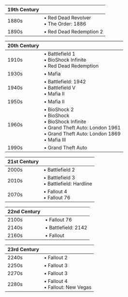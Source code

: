 |19th Century||
|---|---|
1880s | • Red Dead Revolver<br/>• The Order: 1886 
1890s | • Red Dead Redemption 2

|20th Century||
|---|---|
1910s | • Battlefield 1<br/>• BioShock Infinite<br/>• Red Dead Redemption 
1930s | • Mafia 
1940s | • Battlefield: 1942<br/>• Battlefield V<br/>• Mafia II
1950s | • Mafia II 
1960s | • BioShock 2<br/>• BioShock<br/>• BioShock Infinite<br/>• Grand Theft Auto: London 1961<br/>• Grand Theft Auto: London 1869<br/>• Mafia III 
1990s | • Grand Theft Auto 

|21st Century||
|---|---|
2000s | • Battlefield 2
2010s | • Battlefield 3<br/>• Battlefield: Hardline 
2070s | • Fallout 4<br/>• Fallout 76

|22nd Century||
|---|---|
2100s | • Fallout 76
2140s | • Battlefield: 2142 
2160s | • Fallout 

|23rd Century||
|---|---|
2240s | • Fallout 2
2250s | • Fallout 3 
2270s | • Fallout 3
2280s | • Fallout 4<br/>• Fallout: New Vegas

